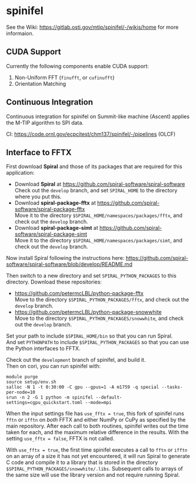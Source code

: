 # spinifel

See the Wiki: https://gitlab.osti.gov/mtip/spinifel/-/wikis/home for more informaion.

## CUDA Support

Currently the following components enable CUDA support:
1. Non-Uniform FFT (`finufft`, or `cufinufft`)
2. Orientation Matching

## Continuous Integration

Continuous integration for spinifel on Summit-like machine (Ascent) applies the M-TIP algorithm to SPI data.

CI: https://code.ornl.gov/ecpcitest/chm137/spinifel/-/pipelines (OLCF)

## Interface to FFTX

First download **Spiral** and those of its packages that are required for this application:
* Download **Spiral** at https://github.com/spiral-software/spiral-software  
Check out the `develop` branch, and
set `SPIRAL_HOME` to the directory where you put this.
* Download **spiral-package-fftx** at https://github.com/spiral-software/spiral-package-fftx  
Move it to the directory `$SPIRAL_HOME/namespaces/packages/fftx`, and
check out the `develop` branch.
* Download **spiral-package-simt** at https://github.com/spiral-software/spiral-package-simt  
Move it to the directory `$SPIRAL_HOME/namespaces/packages/simt`, and
check out the `develop` branch.

Now install Spiral following the instructions here:
https://github.com/spiral-software/spiral-software/blob/develop/README.md

Then switch to a new directory and set `SPIRAL_PYTHON_PACKAGES` to this directory.  Download these repositories:
* https://github.com/petermcLBL/python-package-fftx  
Move to the directory `$SPIRAL_PYTHON_PACKAGES/fftx`, and
check out the `develop` branch.
* https://github.com/petermcLBL/python-package-snowwhite  
Move to the directory `$SPIRAL_PYTHON_PACKAGES/snowwhite`, and
check out the `develop` branch.

Set your path to include `$SPIRAL_HOME/bin` so that you can run Spiral.  
And set `PYTHONPATH` to include `$SPIRAL_PYTHON_PACKAGES` so that you can use the Python interfaces to FFTX.

Check out the `development` branch of spinifel, and build it.  
Then on cori, you can run spinifel with:
```
module purge
source setup/env.sh
salloc -N 1 -t 0:30:00 -C gpu --gpus=1 -A m1759 -q special --tasks-per-node=10
srun -n 2 -G 1 python -m spinifel --default-settings=cgpu_quickstart.toml --mode=mpi
```

When the input settings file has `use_fftx = true`, this fork of spinifel runs `fftn` or `ifftn` on *both* FFTX and either NumPy or CuPy as specified by the main repository.  After each call to both routines, spinifel writes out the time taken for each, and the maximum relative difference in the results.  With the setting `use_fftx = false`, FFTX is not called.

With `use_fftx = true`, the first time spinifel executes a call to `fftn` or `ifftn` on an array of a size it has not yet encountered, it will run Spiral to generate C code and compile it to a library that is stored in the directory `$SPIRAL_PYTHON_PACKAGES/snowwhite/.libs`.  Subsequent calls to arrays of the same size will use the library version and not require running Spiral.
